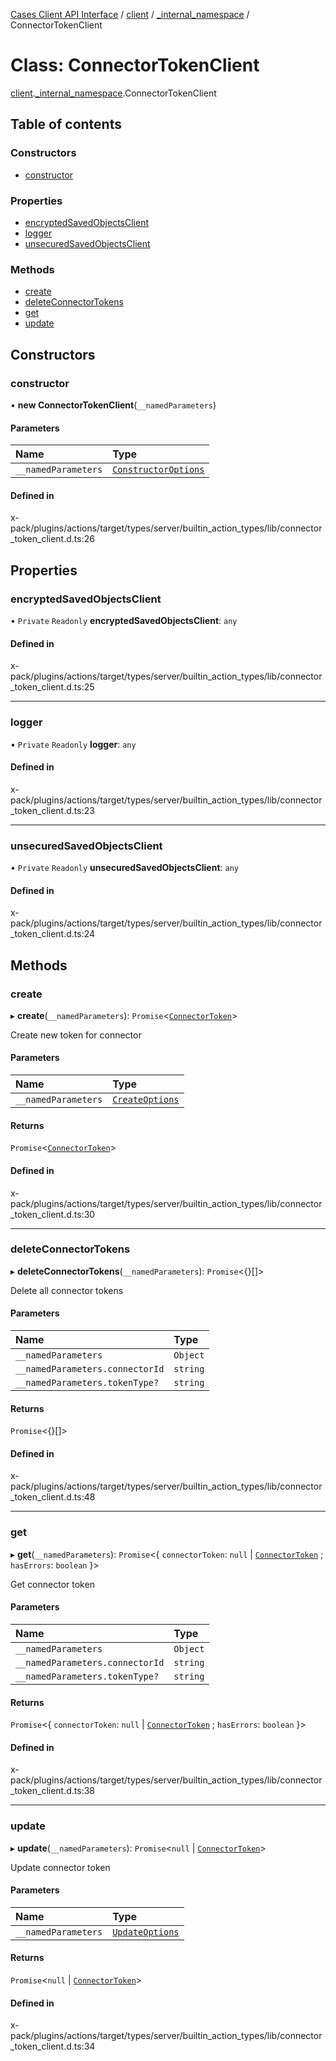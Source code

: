 [Cases Client API Interface](../README.md) / [client](../modules/client.md) / [\_internal\_namespace](../modules/client._internal_namespace.md) / ConnectorTokenClient

# Class: ConnectorTokenClient

[client](../modules/client.md).[_internal_namespace](../modules/client._internal_namespace.md).ConnectorTokenClient

## Table of contents

### Constructors

- [constructor](client._internal_namespace.ConnectorTokenClient.md#constructor)

### Properties

- [encryptedSavedObjectsClient](client._internal_namespace.ConnectorTokenClient.md#encryptedsavedobjectsclient)
- [logger](client._internal_namespace.ConnectorTokenClient.md#logger)
- [unsecuredSavedObjectsClient](client._internal_namespace.ConnectorTokenClient.md#unsecuredsavedobjectsclient)

### Methods

- [create](client._internal_namespace.ConnectorTokenClient.md#create)
- [deleteConnectorTokens](client._internal_namespace.ConnectorTokenClient.md#deleteconnectortokens)
- [get](client._internal_namespace.ConnectorTokenClient.md#get)
- [update](client._internal_namespace.ConnectorTokenClient.md#update)

## Constructors

### constructor

• **new ConnectorTokenClient**(`__namedParameters`)

#### Parameters

| Name | Type |
| :------ | :------ |
| `__namedParameters` | [`ConstructorOptions`](../interfaces/client._internal_namespace.ConstructorOptions-2.md) |

#### Defined in

x-pack/plugins/actions/target/types/server/builtin_action_types/lib/connector_token_client.d.ts:26

## Properties

### encryptedSavedObjectsClient

• `Private` `Readonly` **encryptedSavedObjectsClient**: `any`

#### Defined in

x-pack/plugins/actions/target/types/server/builtin_action_types/lib/connector_token_client.d.ts:25

___

### logger

• `Private` `Readonly` **logger**: `any`

#### Defined in

x-pack/plugins/actions/target/types/server/builtin_action_types/lib/connector_token_client.d.ts:23

___

### unsecuredSavedObjectsClient

• `Private` `Readonly` **unsecuredSavedObjectsClient**: `any`

#### Defined in

x-pack/plugins/actions/target/types/server/builtin_action_types/lib/connector_token_client.d.ts:24

## Methods

### create

▸ **create**(`__namedParameters`): `Promise`<[`ConnectorToken`](../interfaces/client._internal_namespace.ConnectorToken.md)\>

Create new token for connector

#### Parameters

| Name | Type |
| :------ | :------ |
| `__namedParameters` | [`CreateOptions`](../interfaces/client._internal_namespace.CreateOptions-1.md) |

#### Returns

`Promise`<[`ConnectorToken`](../interfaces/client._internal_namespace.ConnectorToken.md)\>

#### Defined in

x-pack/plugins/actions/target/types/server/builtin_action_types/lib/connector_token_client.d.ts:30

___

### deleteConnectorTokens

▸ **deleteConnectorTokens**(`__namedParameters`): `Promise`<{}[]\>

Delete all connector tokens

#### Parameters

| Name | Type |
| :------ | :------ |
| `__namedParameters` | `Object` |
| `__namedParameters.connectorId` | `string` |
| `__namedParameters.tokenType?` | `string` |

#### Returns

`Promise`<{}[]\>

#### Defined in

x-pack/plugins/actions/target/types/server/builtin_action_types/lib/connector_token_client.d.ts:48

___

### get

▸ **get**(`__namedParameters`): `Promise`<{ `connectorToken`: ``null`` \| [`ConnectorToken`](../interfaces/client._internal_namespace.ConnectorToken.md) ; `hasErrors`: `boolean`  }\>

Get connector token

#### Parameters

| Name | Type |
| :------ | :------ |
| `__namedParameters` | `Object` |
| `__namedParameters.connectorId` | `string` |
| `__namedParameters.tokenType?` | `string` |

#### Returns

`Promise`<{ `connectorToken`: ``null`` \| [`ConnectorToken`](../interfaces/client._internal_namespace.ConnectorToken.md) ; `hasErrors`: `boolean`  }\>

#### Defined in

x-pack/plugins/actions/target/types/server/builtin_action_types/lib/connector_token_client.d.ts:38

___

### update

▸ **update**(`__namedParameters`): `Promise`<``null`` \| [`ConnectorToken`](../interfaces/client._internal_namespace.ConnectorToken.md)\>

Update connector token

#### Parameters

| Name | Type |
| :------ | :------ |
| `__namedParameters` | [`UpdateOptions`](../interfaces/client._internal_namespace.UpdateOptions-1.md) |

#### Returns

`Promise`<``null`` \| [`ConnectorToken`](../interfaces/client._internal_namespace.ConnectorToken.md)\>

#### Defined in

x-pack/plugins/actions/target/types/server/builtin_action_types/lib/connector_token_client.d.ts:34
